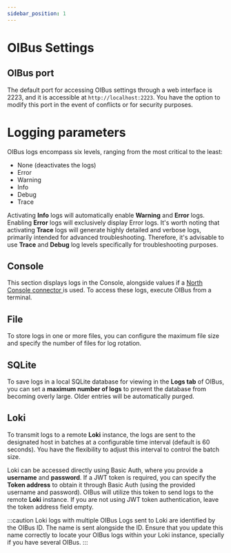 ```yaml
---
sidebar_position: 1
---
```


# OIBus Settings
## OIBus port
The default port for accessing OIBus settings through a web interface is 2223, and it is accessible at `http://localhost:2223`. 
You have the option to modify this port in the event of conflicts or for security purposes.

# Logging parameters
OIBus logs encompass six levels, ranging from the most critical to the least:
- None (deactivates the logs)
- Error
- Warning
- Info
- Debug
- Trace

Activating **Info** logs will automatically enable **Warning** and **Error** logs. Enabling **Error** logs will exclusively 
display Error logs. It's worth noting that activating **Trace** logs will generate highly detailed and verbose logs, 
primarily intended for advanced troubleshooting. Therefore, it's advisable to use **Trace** and **Debug** log levels 
specifically for troubleshooting purposes.


## Console
This section displays logs in the Console, alongside values if a [North Console connector
](../../guide/north-connectors/console.md) is used. To access these logs, execute OIBus from a terminal.

## File
To store logs in one or more files, you can configure the maximum file size and specify the number of files for log rotation.

## SQLite
To save logs in a local SQLite database for viewing in the **Logs tab** of OIBus, you can set a **maximum number of logs** 
to prevent the database from becoming overly large. Older entries will be automatically purged.

## Loki
To transmit logs to a remote **Loki** instance, the logs are sent to the designated host in batches at a configurable 
time interval (default is 60 seconds). You have the flexibility to adjust this interval to control the batch size.

Loki can be accessed directly using Basic Auth, where you provide a **username** and **password**. If a JWT token is 
required, you can specify the **Token address** to obtain it through Basic Auth (using the provided username and password). 
OIBus will utilize this token to send logs to the remote **Loki** instance. If you are not using JWT token authentication, 
leave the token address field empty.

:::caution Loki logs with multiple OIBus
Logs sent to Loki are identified by the OIBus ID. The name is sent alongside the ID. Ensure that you update this name 
correctly to locate your OIBus logs within your Loki instance, specially if you have several OIBus.
:::